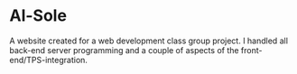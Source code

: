 # Al-Sole
A website created for a web development class group project.  I handled all back-end server programming and a couple of aspects of the front-end/TPS-integration.
